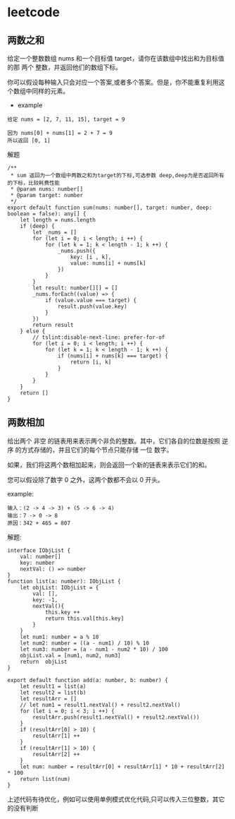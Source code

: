 # leetcode

## 两数之和

给定一个整数数组 nums 和一个目标值 target，请你在该数组中找出和为目标值的那 两个 整数，并返回他们的数组下标。

你可以假设每种输入只会对应一个答案,或者多个答案。但是，你不能重复利用这个数组中同样的元素。

* example

```
给定 nums = [2, 7, 11, 15], target = 9

因为 nums[0] + nums[1] = 2 + 7 = 9
所以返回 [0, 1]
```

解题

```
/**
 * sum 返回为一个数组中两数之和为target的下标,可选参数 deep,deep为是否返回所有的下标，比较耗费性能
 * @param nums: number[]
 * @param target: number
 */
export default function sum(nums: number[], target: number, deep: boolean = false): any[] {
    let length = nums.length
    if (deep) {
        let _nums = []
        for (let i = 0; i < length; i ++) {
            for (let k = 1; k < length - 1; k ++) {
                _nums.push({
                    key: [i , k],
                    value: nums[i] + nums[k]
                })
            }
        }
        let result: number[][] = []
        _nums.forEach((value) => {
            if (value.value === target) {
                result.push(value.key)
            }
        })
        return result
    } else {
        // tslint:disable-next-line: prefer-for-of
        for (let i = 0; i < length; i ++) {
            for (let k = 1; k < length - 1; k ++) {
                if (nums[i] + nums[k] === target) {
                    return [i, k]
                }
            }
        }
    }
    return []
}
```

## 两数相加

给出两个 非空 的链表用来表示两个非负的整数。其中，它们各自的位数是按照 逆序 的方式存储的，并且它们的每个节点只能存储 一位 数字。

如果，我们将这两个数相加起来，则会返回一个新的链表来表示它们的和。

您可以假设除了数字 0 之外，这两个数都不会以 0 开头。

example:

```
输入：(2 -> 4 -> 3) + (5 -> 6 -> 4)
输出：7 -> 0 -> 8
原因：342 + 465 = 807
```
解题: 
```
interface IObjList {
    val: number[]
    key: number
    nextVal: () => number
}
function list(a: number): IObjList {
    let objList: IObjList = {
        val: [],
        key: -1,
        nextVal(){
            this.key ++
            return this.val[this.key]
        }
    }
    let num1: number = a % 10
    let num2: number = ((a - num1) / 10) % 10
    let num3: number = (a - num1 - num2 * 10) / 100
    objList.val = [num1, num2, num3]
    return  objList
}

export default function add(a: number, b: number) {
    let result1 = list(a)
    let result2 = list(b)
    let resultArr = []
    // let num1 = result1.nextVal() + result2.nextVal()
    for (let i = 0; i < 3; i ++) {
        resultArr.push(result1.nextVal() + result2.nextVal())
    }
    if (resultArr[0] > 10) {
        resultArr[1] ++
    }
    if (resultArr[1] > 10) {
        resultArr[2] ++
    }
    let num: number = resultArr[0] + resultArr[1] * 10 + resultArr[2] * 100
    return list(num)
}
```

上述代码有待优化，例如可以使用单例模式优化代码,只可以传入三位整数，其它的没有判断